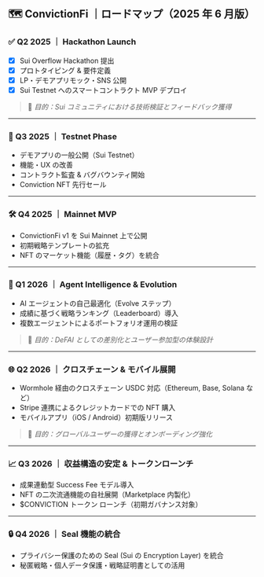 ## 🗺️ ConvictionFi ｜ロードマップ（2025 年 6 月版）

### ✅ Q2 2025 ｜ Hackathon Launch

- [x] Sui Overflow Hackathon 提出
- [x] プロトタイピング & 要件定義
- [x] LP・デモアプリモック・SNS 公開
- [x] Sui Testnet へのスマートコントラクト MVP デプロイ

> 🎯 _目的：Sui コミュニティにおける技術検証とフィードバック獲得_

---

### 🚀 Q3 2025 ｜ Testnet Phase

- デモアプリの一般公開（Sui Testnet）
- 機能・UX の改善
- コントラクト監査 & バグバウンティ開始
- Conviction NFT 先行セール

---

### 🛠 Q4 2025 ｜ Mainnet MVP

- ConvictionFi v1 を Sui Mainnet 上で公開
- 初期戦略テンプレートの拡充
- NFT のマーケット機能（履歴・タグ）を統合

---

### 🧠 Q1 2026 ｜ Agent Intelligence & Evolution

- AI エージェントの自己最適化（Evolve ステップ）
- 成績に基づく戦略ランキング（Leaderboard）導入
- 複数エージェントによるポートフォリオ運用の検証

> 🎯 _目的：DeFAI としての差別化とユーザー参加型の体験設計_

---

### 🌐 Q2 2026 ｜ クロスチェーン & モバイル展開

- Wormhole 経由のクロスチェーン USDC 対応（Ethereum, Base, Solana など）
- Stripe 連携によるクレジットカードでの NFT 購入
- モバイルアプリ（iOS / Android）初期版リリース

> 🎯 _目的：グローバルユーザーの獲得とオンボーディング強化_

---

### 📈 Q3 2026 ｜ 収益構造の安定 & トークンローンチ

- 成果連動型 Success Fee モデル導入
- NFT の二次流通機能の自社展開（Marketplace 内製化）
- \$CONVICTION トークン ローンチ（初期ガバナンス対象）

---

### 🔒 Q4 2026 ｜ Seal 機能の統合

- プライバシー保護のための Seal (Sui の Encryption Layer) を統合
- 秘匿戦略・個人データ保護・戦略証明書としての活用
